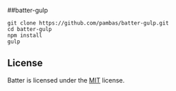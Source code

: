 ##batter-gulp

<pre><code>git clone https://github.com/pambas/batter-gulp.git
cd batter-gulp
npm install
gulp</code></pre>

## License

Batter is licensed under the [MIT](http://opensource.org/licenses/mit-license.php) license.
